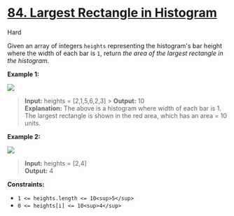 # [84\. Largest Rectangle in Histogram](https://leetcode.com/problems/largest-rectangle-in-histogram/)

Hard

Given an array of integers `heights` representing the histogram's bar height where the width of each bar is `1`, return _the area of the largest rectangle in the histogram_.

**Example 1:**

![](https://assets.leetcode.com/uploads/2021/01/04/histogram.jpg)

> **Input:** heights = \[2,1,5,6,2,3\] > **Output:** 10  
> **Explanation:** The above is a histogram where width of each bar is 1.  
> The largest rectangle is shown in the red area, which has an area = 10 units.

**Example 2:**

![](https://assets.leetcode.com/uploads/2021/01/04/histogram-1.jpg)

> **Input:** heights = \[2,4\]  
> **Output:** 4

**Constraints:**

- `1 <= heights.length <= 10<sup>5</sup>`
- `0 <= heights[i] <= 10<sup>4</sup>`
